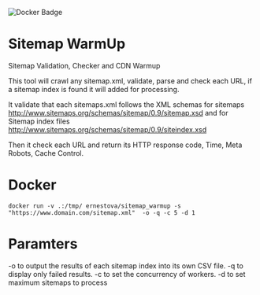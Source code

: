 ![Docker Badge](https://img.shields.io/docker/build/ernestova/sitemap_warmup.svg)

# Sitemap WarmUp
Sitemap Validation, Checker and CDN Warmup

This tool will crawl any sitemap.xml, validate, parse and check each URL, if a sitemap index is found it will added for processing. 

It validate that each sitemaps.xml follows the XML schemas for sitemaps  http://www.sitemaps.org/schemas/sitemap/0.9/sitemap.xsd and for Sitemap index files http://www.sitemaps.org/schemas/sitemap/0.9/siteindex.xsd

Then it check each URL and return its HTTP response code, Time, Meta Robots, Cache Control. 

# Docker
```
docker run -v .:/tmp/ ernestova/sitemap_warmup -s "https://www.domain.com/sitemap.xml"  -o -q -c 5 -d 1
```

# Paramters
-o to output the results of each sitemap index into its own CSV file. 
-q to display only failed results.
-c to set the concurrency of workers.
-d to set maximum sitemaps to process
